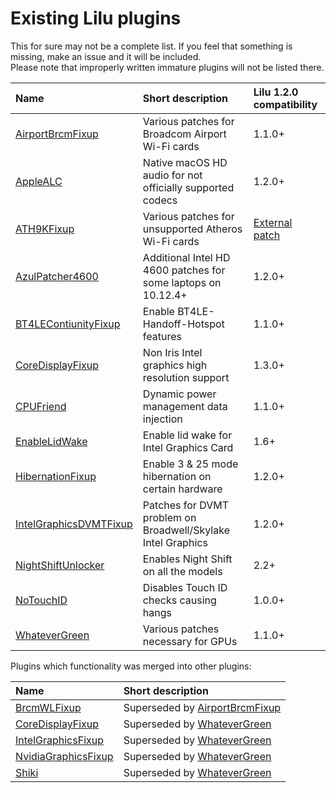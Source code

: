Existing Lilu plugins
=====================

This for sure may not be a complete list. If you feel that something is missing, make an issue and it will be included.  
Please note that improperly written immature plugins will not be listed there.

| Name | Short description | Lilu 1.2.0 compatibility |
|:-----|:------------------|:----|
[AirportBrcmFixup](https://github.com/lvs1974/AirportBrcmFixup) | Various patches for Broadcom Airport Wi-Fi cards | 1.1.0+
[AppleALC](https://github.com/acidanthera/AppleALC) | Native macOS HD audio for not officially supported codecs | 1.2.0+
[ATH9KFixup](https://github.com/chunnann/ATH9KFixup) | Various patches for unsupported Atheros Wi-Fi cards | [External patch](https://github.com/chunnann/ATH9KFixup/compare/master...black-dragon74:bd9fc8372d56768283a16b3260af0a7eb8d5ef82.diff)
[AzulPatcher4600](https://github.com/coderobe/AzulPatcher4600) | Additional Intel HD 4600 patches for some laptops on 10.12.4+ | 1.2.0+
[BT4LEContiunityFixup](https://github.com/lvs1974/BT4LEContiunityFixup) | Enable BT4LE-Handoff-Hotspot features | 1.1.0+
[CoreDisplayFixup](https://github.com/PMheart/CoreDisplayFixup) | Non Iris Intel graphics high resolution support | 1.3.0+
[CPUFriend](https://github.com/PMheart/CPUFriend) | Dynamic power management data injection | 1.1.0+
[EnableLidWake](https://github.com/syscl/EnableLidWake) | Enable lid wake for Intel Graphics Card | 1.6+
[HibernationFixup](https://github.com/lvs1974/HibernationFixup) | Enable 3 & 25 mode hibernation on certain hardware | 1.2.0+
[IntelGraphicsDVMTFixup](https://github.com/BarbaraPalvin/IntelGraphicsDVMTFixup) | Patches for DVMT problem on Broadwell/Skylake Intel Graphics | 1.2.0+
[NightShiftUnlocker](https://github.com/Austere-J/NightShiftUnlocker) | Enables Night Shift on all the models | 2.2+
[NoTouchID](https://github.com/al3xtjames/NoTouchID) | Disables Touch ID checks causing hangs | 1.0.0+
[WhateverGreen](https://github.com/acidanthera/WhateverGreen) | Various patches necessary for GPUs | 1.1.0+

Plugins which functionality was merged into other plugins:

| Name | Short description |
|:-----|:------------------|
[BrcmWLFixup](https://github.com/PMheart/BrcmWLFixup) | Superseded by [AirportBrcmFixup](https://github.com/lvs1974/AirportBrcmFixup)
[CoreDisplayFixup](https://github.com/PMheart/CoreDisplayFixup) | Superseded by [WhateverGreen](https://github.com/acidanthera/WhateverGreen)
[IntelGraphicsFixup](https://github.com/lvs1974/IntelGraphicsFixup) | Superseded by [WhateverGreen](https://github.com/acidanthera/WhateverGreen)
[NvidiaGraphicsFixup](https://github.com/lvs1974/NvidiaGraphicsFixup) | Superseded by [WhateverGreen](https://github.com/acidanthera/WhateverGreen)
[Shiki](https://github.com/acidanthera/Shiki) | Superseded by [WhateverGreen](https://github.com/acidanthera/WhateverGreen)

